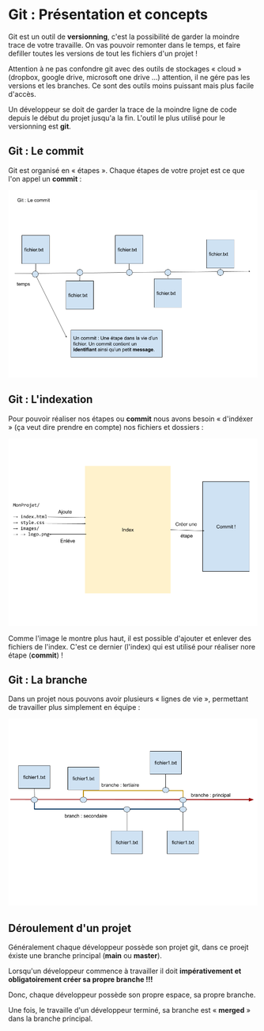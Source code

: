 # Git : Présentation et concepts

Git est un outil de **versionning**, c'est la possibilité de garder la moindre trace de votre travaille. On vas pouvoir remonter dans le temps, et faire defiller toutes les versions de tout les fichiers d'un projet !

Attention à ne pas confondre git avec des outils de stockages « cloud » (dropbox, google drive, microsoft one drive ...) attention, il ne gére pas les versions et les branches. Ce sont des outils moins puissant mais plus facile d'accès.

Un développeur se doit de garder la trace de la moindre ligne de code depuis le début du projet jusqu'a la fin. L'outil le plus utilisé pour le versionning est **git**.

## Git : Le commit

Git est organisé en « étapes ». Chaque étapes de votre projet est ce que l'on appel un **commit** :

![Commit](../images/commit.png)

## Git : L'indexation

Pour pouvoir réaliser nos étapes ou **commit** nous avons besoin « d'indéxer » (ça veut dire prendre en compte) nos fichiers et dossiers :

![index](../images/index.png)

Comme l'image le montre plus haut, il est possible d'ajouter et enlever des fichiers de l'index. C'est ce dernier (l'index) qui est utilisé pour réaliser nore étape (**commit**) !

## Git : La branche

Dans un projet nous pouvons avoir plusieurs « lignes de vie », permettant de travailler plus simplement en équipe :

![Les branches](../images/branch.png)

## Déroulement d'un projet

Généralement chaque développeur possède son projet git, dans ce proejt éxiste une branche principal (**main** ou **master**).

Lorsqu'un développeur commence à travailler il doit **impérativement et obligatoirement créer sa propre branche !!!**

Donc, chaque développeur possède son propre espace, sa propre branche.

Une fois, le travaille d'un développeur terminé, sa branche est « **merged** » dans la branche principal.
